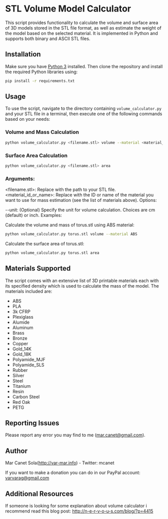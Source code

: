 # STL Volume Model Calculator

This script provides functionality to calculate the volume and surface area of 3D models stored in the STL file format, as well as estimate the weight of the model based on the selected material. It is implemented in Python and supports both binary and ASCII STL files.

## Installation

Make sure you have [Python 3](https://www.python.org/) installed. Then clone the repository and install the required Python libraries using:

```bash
pip install -r requirements.txt
```
## Usage

To use the script, navigate to the directory containing `volume_calculator.py` and your STL file in a terminal, then execute one of the following commands based on your needs:

### Volume and Mass Calculation

```bash
python volume_calculator.py <filename.stl> volume --material <material_id_or_name> [--unit cm|inch]
```
### Surface Area Calculation
```bash
python volume_calculator.py <filename.stl> area
```

### Arguments:

<filename.stl>: Replace with the path to your STL file.
<material_id_or_name>: Replace with the ID or name of the material you want to use for mass estimation (see the list of materials above).
Options:

--unit: (Optional) Specify the unit for volume calculation. Choices are cm (default) or inch.
Examples:

Calculate the volume and mass of torus.stl using ABS material:

```bash
python volume_calculator.py torus.stl volume --material ABS
```
Calculate the surface area of torus.stl:
```bash
python volume_calculator.py torus.stl area
```
## Materials Supported

The script comes with an extensive list of 3D printable materials each with its specified density which is used to calculate the mass of the model. The materials included are:
- ABS
- PLA
- 3k CFRP
- Plexiglass
- Alumide
- Aluminum
- Brass
- Bronze
- Copper
- Gold_14K
- Gold_18K
- Polyamide_MJF
- Polyamide_SLS
- Rubber
- Silver
- Steel
- Titanium
- Resin
- Carbon Steel
- Red Oak
- PETG

## Reporting Issues
Please report any error you may find to me (mar.canet@gmail.com).

## Author
Mar Canet Sola(http://var-mar.info) - Twitter: mcanet

If you want to make a donation you can do in our PayPal account: varvarag@gmail.com

## Additional Resources

If someone is looking for some explanation about volume calculator i recommend read this blog post: http://n-e-r-v-o-u-s.com/blog/?p=4415

